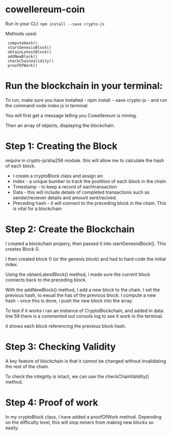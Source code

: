 # cowellereum-coin

 Run in your CLI:   ``` npm install --save crypto-js ```

Methods used: 
```
 computeHash()
 startGenesisBlock()
 obtainLatestBlock()
 addNewBlock()
 checkChainValidity()
 proofOfWork()
```

# Run the blockchain in your terminal: 

To run, make sure you have installed - npm install --save crypto-js - 
and run the command node index.js in terminal. 

You will first get a message telling you Cowellereum is mining. 

Then an array of objects, displaying the blockchain. 


# Step 1: Creating the Block

require in  crypto-js/sha256 module. this will allow me to calculate the hash of each block. 

* I create a cryptoBlock class and assign an:
* Index - a unique bumber to track the postition of each block in the chain
* Timestamp - to keep a record of eachtransaction
* Data - this will include details of completed transactions such as sender/reciever details and amount sent/recived. 
* Preceding hash - it will connect to the preceding block in the chain. This is vital for a blockchain



# Step 2: Create the Blockchain

I created a blockchain propery, then passed it into startGenesisBlock(). This creates Block 0.

I then created block 0 (or the genesis block) and had to hard code the initial index.

Using the obtainLatestBlock() method, i made sure the current block connects back to the preceding block. 

With the addNewBlock() method, I add a new block to the chain. 
I set the previous hash, to ewual the has of the previous block. 
I compute a new hash - once this is done, i push the new block into the array.

To test if it works i ran an instance of CryptoBlockchain, and added in data.
line 59 there is a commented out console log to see it work in the terminal. 

it shows each block referencing the previous block hash. 




# Step 3: Checking Validity

A key feature of blockchain is that it cannot be changed without invalidating the rest of the chain. 

To check the integrity is intact, we can use the checkChainValidity() method. 



# Step 4: Proof of work

In my cryptoBlock class, i have added a proofOfWork method. Depending on the difficulty level, this will stop miners from making new blocks so easily. 









